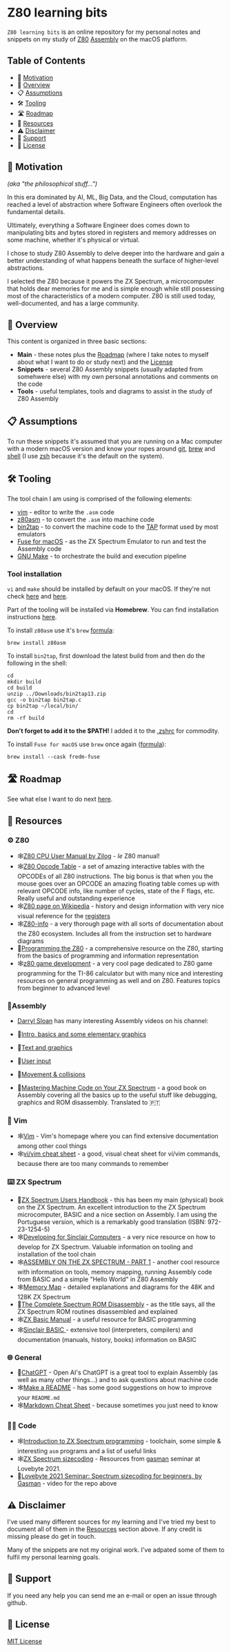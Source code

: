 
# Z80 learning bits

`Z80 learning bits` is an online repository for my personal notes and snippets on my study of [Z80](https://en.wikipedia.org/wiki/Zilog_Z80) [Assembly](https://en.wikipedia.org/wiki/Assembly_language) on the macOS platform.

## Table of Contents
* 💭 [Motivation](#Motivation)
* 🔎 [Overview](#Overview)
* 📋 [Assumptions](#Assumptions)
* 🛠️ [Tooling](#Tooling)
* 🛣️ [Roadmap](#Roadmap)
* 🧰 [Resources](#Resources)
* ⚠️ [Disclaimer](#Disclaimer)
* 🛟 [Support](#Support)
* 🪪 [License](#License)

<a name="Motivation"></a>
## 💭 Motivation 

*(aka "the philosophical stuff...")*

In this era dominated by AI, ML, Big Data, and the Cloud, computation has reached a level of abstraction where Software Engineers often overlook the fundamental details.

Ultimately, everything a Software Engineer does comes down to manipulating bits and bytes stored in registers and memory addresses on some machine, whether it's physical or virtual.

I chose to study Z80 Assembly to delve deeper into the hardware and gain a better understanding of what happens beneath the surface of higher-level abstractions.

I selected the Z80 because it powers the ZX Spectrum, a microcomputer that holds dear memories for me and is simple enough while still possessing most of the characteristics of a modern computer. Z80 is still used today, well-documented, and has a large community.


<a name="Overview"></a>
## 🔎 Overview

This content is organized in three basic sections: 

* **Main** - these notes plus the [Roadmap](ROADMAP.md) (where I take notes to myself about what I want to do or study next) and the [License](LICENSE)
* **Snippets** - several Z80 Assembly snippets (usually adapted from somehwere else) with my own personal annotations and comments on the code
* **Tools** - useful templates, tools and diagrams to assist in the study of Z80 Assembly


<a name="Assumptions"></a>
## 📋 Assumptions

To run these snippets it's assumed that you are running on a Mac computer with a modern macOS version and know your ropes around [git](https://docs.github.com/en), [brew](https://brew.sh) and [shell](https://tommcfarlin.com/shells-in-macos/) (I use [zsh](https://www.zsh.org) because it's the default on the system). 

<a name="Tooling"></a>
## 🛠️ Tooling

The tool chain I am using is comprised of the following elements:

* [vim](https://www.vim.org) - editor to write the `.asm` code
* [z80asm](https://www.nongnu.org/z80asm/) - to convert the `.asm` into machine code 
* [bin2tap](http://zeroteam.sk/bin2tap.html) - to convert the machine code to the [TAP](https://sinclair.wiki.zxnet.co.uk/wiki/TAP_format) format used by most emulators
* [Fuse for macOS](https://fuse-for-macosx.sourceforge.io) - as the ZX Spectrum Emulator to run and test the Assembly code
* [GNU Make](https://www.gnu.org/software/make/) - to orchestrate the build and execution pipeline 

### Tool installation

`vi` and `make` should be installed by default on your macOS. If they're not check [here](https://www.vim.org/download.php) and [here](https://www.gnu.org/software/make/#download).

Part of the tooling will be installed via **Homebrew**. You can find installation instructions [here](https://brew.sh).

To install `z80asm` use it's `brew` [formula](https://formulae.brew.sh/formula/z80asm): 

```
brew install z80asm
```

To install `bin2tap`, first download the latest build from and then do the following in the shell:

```
cd
mkdir build
cd build
unzip ../Downloads/bin2tap13.zip
gcc -o bin2tap bin2tap.c
cp bin2tap ~/local/bin/
cd
rm -rf build
```

**Don't forget to add it to the $PATH!** I added it to the [.zshrc](https://www.baeldung.com/linux/zsh-configuration-files#3-zshrc) for commodity.

To install `Fuse for macOS` use `brew` once again ([formula](https://formulae.brew.sh/cask/fredm-fuse#default)):

```
brew install --cask fredm-fuse
```

<a name="Roadmap"></a>
## 🛣️ Roadmap

See what else I want to do next [here](ROADMAP.md).

<a name="Resources"></a>
## 🧰 Resources

### ⚙️ Z80 

* 🕸️[Z80 CPU User Manual by Zilog](https://www.zilog.com/docs/z80/um0080.pdf) - _le_ Z80 manual!
* 🕸️[Z80 Opcode Table](https://clrhome.org/table/) - a set of amazing interactive tables with the OPCODEs of all Z80 instructions. The big bonus is that when you the mouse goes over an OPCODE an amazing floating table comes up with relevant OPCODE info, like number of cycles, state of the F flags, etc. Really useful and outstanding experience
* 🕸️[Z80 page on Wikipedia](https://en.wikipedia.org/wiki/Zilog_Z80) - history and design information with very nice visual reference for the [registers](https://en.wikipedia.org/wiki/Zilog_Z80#Registers) 
* 🕸️[Z80-info](http://www.z80.info) - a very thorough page with all sorts of documentation about the Z80 ecosystem. Includes all from the instruction set to hardware diagrams
* 📖[Programming the Z80](https://spectrumcomputing.co.uk/entry/2000292/Book/Programming_the_Z80) - a comprehensive resource on the Z80, starting from the basics of programming and information representation
* 🕸️[z80 game development](http://jgmalcolm.com/z80/) - a very cool page dedicated to Z80 game programming for the TI-86 calculator but with many nice and interesting resources on general programming as well and on Z80. Features topics from beginner to advanced level 

### 🧱Assembly

* [Darryl Sloan](https://www.youtube.com/@darrylsloan) has many interesting Assembly videos on his channel:
 * 🎥[Intro, basics and some elementary graphics ](https://www.youtube.com/watch?v=1gHlMpO8gqw)
 * 🎥[Text and graphics](https://www.youtube.com/watch?v=O2gw36OyX3g)
 * 🎥[User input](https://www.youtube.com/watch?v=PEQuCtGUe-c)
 * 🎥[Movement & collisions](https://www.youtube.com/watch?v=uWqdk-1_NIg)

*  📖[Mastering Machine Code on Your ZX Spectrum](https://www.spectrumcomputing.co.uk/index.php?cat=96&id=2000237) - a good book on Assembly covering all the basics up to the useful stuff like debugging, graphics and ROM disassembly. Translated to 🇵🇹

### 📝 Vim

* 🕸️[Vim](https://www.vim.org) - Vim's homepage where you can find extensive documentation among other cool things
* 🕸️[vi/vim cheat sheet](https://sheet.shiar.nl/vi#) - a good, visual cheat sheet for vi/vim commands, because there are too many commands to remember


### ⌨️ ZX Spectrum

* 📖[ZX Spectrum Users Handbook](https://spectrumcomputing.co.uk/entry/2000443/Book/ZX_Spectrum_Users_Handbook) - this has been my main (physical) book on the ZX Spectrum. An excellent introduction to the ZX Spectrum microcomputer, BASIC and a nice section on Assembly. I am using the Portuguese version, which is a remarkably good translation (ISBN: 972-23-1254-5)
* 🕸️[Developing for Sinclair Computers](https://symbolicdebugger.com/retro-programming/developing-for-sinclair-computers/) - a very nice resource on how to develop for ZX Spectrum. Valuable information on tooling and installation of the tool chain
* 🕸️[ASSEMBLY ON THE ZX SPECTRUM - PART 1](https://benjamin.computer/posts/2022-04-22-ZX-coding.html) - another cool resource with information on tools, memory mapping, running Assembly code from BASIC and a simple "Hello World" in Z80 Assembly
* 🕸️[Memory Map](http://www.breakintoprogram.co.uk/hardware/computers/zx-spectrum/memory-map) - detailed explanations and diagrams for the 48K and 128K ZX Spectrum
* 📖[The Complete Spectrum ROM Disassembly](https://spectrumcomputing.co.uk/entry/2000076/Book/The_Complete_Spectrum_ROM_Disassembly) - as the title says, all the ZX Spectrum ROM routines disassembled and explained 
* 🕸️[ZX Basic Manual](https://worldofspectrum.org/ZXBasicManual/) - a useful resource for BASIC programming
* 🕸️[Sinclair BASIC ](https://worldofspectrum.net/legacy-info/sinclair-basic/) - extensive tool (interpreters, compilers) and documentation (manuals, history, books) information on BASIC

### 🌐 General

* 🤖[ChatGPT](https://chat.openai.com) - Open AI's ChatGPT is a great tool to explain Assembly (as well as many other things...) and to ask questions about machine code
* 🕸️[Make a README](https://www.makeareadme.com) - has some good suggestions on how to improve your `README.md`
* 🕸️[Markdown Cheat Sheet](https://www.markdownguide.org/cheat-sheet/) - because sometimes you just need to know

### 👨‍💻 Code

* 🕸️[Introduction to ZX Spectrum programming](https://github.com/OniDaito/speccy) - toolchain, some simple & interesting `asm` programs and a list of useful links
* 🕸️[ZX Spectrum sizecoding](https://github.com/gasman/spectrum-sizecoding) - Resources from [gasman](https://github.com/gasman) seminar at Lovebyte 2021.
* 🎥[Lovebyte 2021 Seminar: Spectrum sizecoding for beginners, by Gasman](https://www.youtube.com/watch?v=q0cnGaa-Rig) - video for the repo above


<a name="Disclaimer"></a>
## ⚠️ Disclaimer

I've used many different sources for my learning and I've tried my best to document all of them in the [Resources](#Resources) section above. If any credit is missing please do get in touch. 

Many of the snippets are not my original work. I've adpated some of them to fulfil my personal learning goals. 


<a name="Support"></a>
## 🛟 Support

If you need any help you can send me an e-mail or open an issue through github.

<a name="License"></a>
## 🪪 License

[MIT License](LICENSE)
